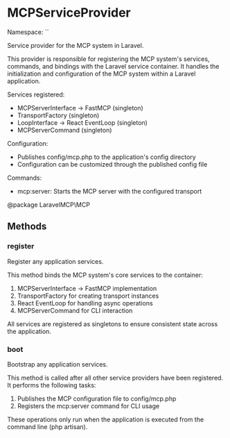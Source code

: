 # MCPServiceProvider

Namespace: ``

Service provider for the MCP system in Laravel.

This provider is responsible for registering the MCP system's services,
commands, and bindings with the Laravel service container. It handles
the initialization and configuration of the MCP system within a Laravel
application.

Services registered:
- MCPServerInterface -> FastMCP (singleton)
- TransportFactory (singleton)
- LoopInterface -> React EventLoop (singleton)
- MCPServerCommand (singleton)

Configuration:
- Publishes config/mcp.php to the application's config directory
- Configuration can be customized through the published config file

Commands:
- mcp:server: Starts the MCP server with the configured transport

@package LaravelMCP\MCP

## Methods

### register

Register any application services.

This method binds the MCP system's core services to the container:
1. MCPServerInterface -> FastMCP implementation
2. TransportFactory for creating transport instances
3. React EventLoop for handling async operations
4. MCPServerCommand for CLI interaction

All services are registered as singletons to ensure consistent
state across the application.

### boot

Bootstrap any application services.

This method is called after all other service providers have been
registered. It performs the following tasks:
1. Publishes the MCP configuration file to config/mcp.php
2. Registers the mcp:server command for CLI usage

These operations only run when the application is executed from
the command line (php artisan).


